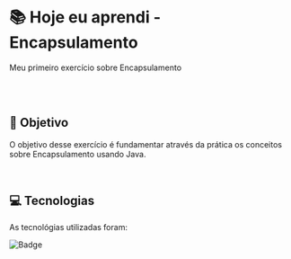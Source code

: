 # :books: Hoje eu aprendi - Encapsulamento
<p>Meu primeiro exercício sobre Encapsulamento</p>

<br>
<br>

## :blue_book: Objetivo

O objetivo desse exercício é fundamentar através da prática os conceitos sobre Encapsulamento usando Java.

<br>

## :computer: Tecnologias

As tecnológias utilizadas foram:

![Badge](https://img.shields.io/static/v1?label=&message=Java&color=FF4040&style=for-the-badge)
